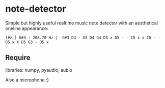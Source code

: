 # note-detector
Simple but highly useful realtime music note detector with an aesthetical oneline appearance:
```
[#>_] G#3 : 208.70 Hz |  G#3 D4 - G3 D4 G4 D5 x D5 - - C5 x x C5 - - D5 x x D5 G3 - D5 x       
```
## Require
libraries: numpy, pyaudio, aubio

Also a microphone :)
